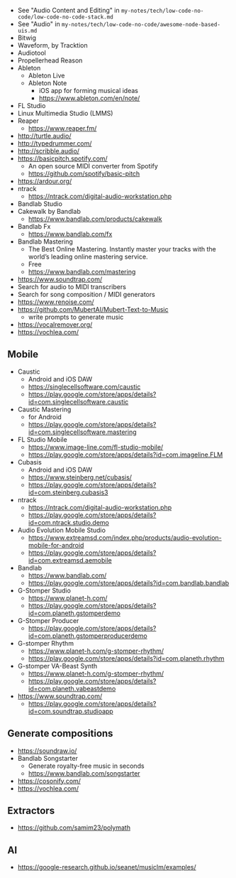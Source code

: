 - See "Audio Content and Editing" in `my-notes/tech/low-code-no-code/low-code-no-code-stack.md`
- See "Audio" in `my-notes/tech/low-code-no-code/awesome-node-based-uis.md`
- Bitwig
- Waveform, by Tracktion
- Audiotool
- Propellerhead Reason
- Ableton
  - Ableton Live
  - Ableton Note
    - iOS app for forming musical ideas
    - https://www.ableton.com/en/note/
- FL Studio
- Linux Multimedia Studio (LMMS)
- Reaper
  - https://www.reaper.fm/
- http://turtle.audio/
- http://typedrummer.com/
- http://scribble.audio/
- https://basicpitch.spotify.com/
  - An open source MIDI converter from Spotify
  - https://github.com/spotify/basic-pitch
- https://ardour.org/
- ntrack
  - https://ntrack.com/digital-audio-workstation.php
- Bandlab Studio
- Cakewalk by Bandlab
  - https://www.bandlab.com/products/cakewalk
- Bandlab Fx
  - https://www.bandlab.com/fx
- Bandlab Mastering
  - The Best Online Mastering. Instantly master your tracks with the world’s leading online mastering service.
  - Free
  - https://www.bandlab.com/mastering
- https://www.soundtrap.com/
- Search for audio to MIDI transcribers
- Search for song composition / MIDI generators
- https://www.renoise.com/
- https://github.com/MubertAI/Mubert-Text-to-Music
  - write prompts to generate music
- https://vocalremover.org/
- https://vochlea.com/

## Mobile

- Caustic
  - Android and iOS DAW
  - https://singlecellsoftware.com/caustic
  - https://play.google.com/store/apps/details?id=com.singlecellsoftware.caustic
- Caustic Mastering
  - for Android
  - https://play.google.com/store/apps/details?id=com.singlecellsoftware.mastering
- FL Studio Mobile
  - https://www.image-line.com/fl-studio-mobile/
  - https://play.google.com/store/apps/details?id=com.imageline.FLM
- Cubasis
  - Android and iOS DAW
  - https://www.steinberg.net/cubasis/
  - https://play.google.com/store/apps/details?id=com.steinberg.cubasis3
- ntrack
  - https://ntrack.com/digital-audio-workstation.php
  - https://play.google.com/store/apps/details?id=com.ntrack.studio.demo
- Audio Evolution Mobile Studio
  - https://www.extreamsd.com/index.php/products/audio-evolution-mobile-for-android
  - https://play.google.com/store/apps/details?id=com.extreamsd.aemobile
- Bandlab
  - https://www.bandlab.com/
  - https://play.google.com/store/apps/details?id=com.bandlab.bandlab
- G-Stomper Studio
  - https://www.planet-h.com/
  - https://play.google.com/store/apps/details?id=com.planeth.gstomperdemo
- G-Stomper Producer
  - https://play.google.com/store/apps/details?id=com.planeth.gstomperproducerdemo
- G-stomper Rhythm
  - https://www.planet-h.com/g-stomper-rhythm/
  - https://play.google.com/store/apps/details?id=com.planeth.rhythm
- G-stomper VA-Beast Synth
  - https://www.planet-h.com/g-stomper-rhythm/
  - https://play.google.com/store/apps/details?id=com.planeth.vabeastdemo
- https://www.soundtrap.com/
  - https://play.google.com/store/apps/details?id=com.soundtrap.studioapp

## Generate compositions

- https://soundraw.io/
- Bandlab Songstarter
  - Generate royalty-free music in seconds
  - https://www.bandlab.com/songstarter
- https://cosonify.com/
- https://vochlea.com/

## Extractors

- https://github.com/samim23/polymath

## AI

- https://google-research.github.io/seanet/musiclm/examples/ 

